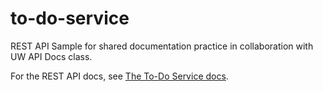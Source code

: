 # to-do-service

REST API Sample for shared documentation practice in collaboration with UW API Docs class.

For the REST API docs, see [The To-Do Service docs](https://uwc2-apidoc.github.io/to-do-service-public/).
